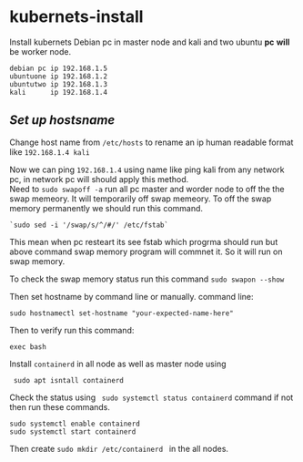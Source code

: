 # kubernets-install
Install kubernets
Debian pc in master node and kali and two ubuntu **pc** **will** be worker node.  
    
    
    debian pc ip 192.168.1.5
    ubuntuone ip 192.168.1.2
    ubuntutwo ip 192.168.1.3
    kali      ip 192.168.1.4
    
## ***Set up hostsname***    

Change host name from ```/etc/hosts``` to rename an ip human readable format like ```192.168.1.4 kali```

Now we can ping ```192.168.1.4``` using name like ping kali from any network pc, in network pc will should apply this method.  
Need to  `sudo swapoff -a` run all pc master and worder node to off the the swap memeory.
It will temporarily off swap memeory. To off the swap memory permanently we should run this command.

    `sudo sed -i '/swap/s/^/#/' /etc/fstab`
This mean when pc resteart its see fstab which progrma should run but above command swap memory program will commnet it. So it will run on swap memory.

To check the swap memory status run this command `sudo swapon --show `

Then set hostname by command line or manually.
command line:  

    sudo hostnamectl set-hostname "your-expected-name-here"

Then to verify run this command:  
    
    exec bash

Install ```containerd``` in all node as well as master node using  
 
     sudo apt isntall containerd
Check the status using ``` sudo systemctl status containerd``` command if not then run these commands.

    sudo systemctl enable containerd
    sudo systemctl start containerd

Then create ```sudo mkdir /etc/containerd ``` in the all nodes.





